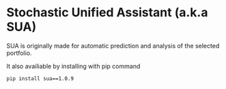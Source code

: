 # Stochastic Unified Assistant (a.k.a SUA) 

SUA is originally made for automatic prediction and analysis of the selected portfolio.

It also availiable by installing with pip command 
```
pip install sua==1.0.9
```
